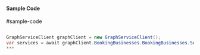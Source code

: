 #### Sample Code
#sample-code 

```C#

GraphServiceClient graphClient = new GraphServiceClient();
var services = await graphClient.BookingBusinesses.BookingBusinesses.Services.Services.Request().GetAsync();
*** 

```